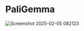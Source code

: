 # PaliGemma
![Screenshot 2025-02-05 082123](https://github.com/user-attachments/assets/81a025d9-5d98-4a3b-97b5-6dc7a16a7da2)
